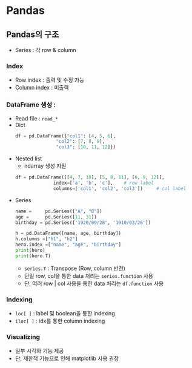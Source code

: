 # Pandas
## Pandas의 구조
- Series : 각 row & column
### Index
- Row index : 출력 및 수정 가능
- Column index : 미출력
### DataFrame 생성 :
- Read file : `read_*`
- Dict
    ```python
    df = pd.DataFrame({"col1": [4, 5, 6],
                   "col2": [7, 8, 9],
                   "col3": [10, 11, 12]})
   ```
- Nested list
    - ndarray 생성 지원
    ```python
    df = pd.DataFrame([[4, 7, 10], [5, 8, 11], [6, 9, 12]],
                  index=['a', 'b', 'c'],    # row label
                  columns=['col1', 'col2', 'col3'])     # col label
    ```             
- Series
    ``` python
    name =     pd.Series(["A", "B"])
    age =      pd.Series([11, 31])
    birthday = pd.Series(['1920/09/28', '1910/03/26'])

    h = pd.DataFrame([name, age, birthday])
    h.columns =["h1", "h2"]
    hero.index =["name", "age", "birthday"]
    print(hero)
    print(hero.T)
    ```
    - `series.T` : Transpose (Row, column 반전)
    - 단일 row, col을 통한 data 처리는 `series.function` 사용
    - 단, 여러 row | col 사용을 통한 data 처리는 `df.function` 사용

### Indexing
- `loc[ ]` : label 및 boolean을 통한 indexing
- `iloc[ ]` : idx를 통한 column indexing
### Visualizing
- 일부 시각화 기능 제공
- 단, 제한적 기능으로 인해 matplotlib 사용 권장
